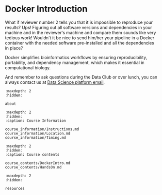 # Docker Introduction

What if reviewer number 2 tells you that it is impossible to reproduce your results? Ups! Figuring out all software versions and dependencies in your machine and in the reviewer's machine and compare them sounds like very tedious work! Wouldn't it be nice to send him/her your pipeline in a Docker container with the needed software pre-installed and all the dependencies in place?

Docker simplifies bioinformatics workflows by ensuring reproducibility, portability, and dependency management, which makes it essential in computational biology.

And remember to ask questions during the Data Club or over lunch, you can always contact us at [Data Science platform email](mailto:datascience@biosustain.dtu.dk).

```{toctree}
:maxdepth: 2
:hidden:

about
```

```{toctree}
:maxdepth: 2
:hidden:
:caption: Course Information

course_information/Instructions.md
course_information/Location.md
course_information/Timing.md
```

```{toctree}
:maxdepth: 2
:hidden:
:caption: Course contents

course_contents/DockerIntro.md
course_contents/HandsOn.md
```

```{toctree}
:maxdepth: 2
:hidden:

resources
```

